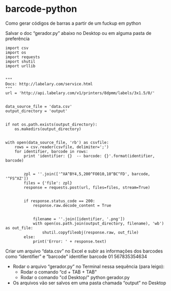 # barcode-python
Como gerar códigos de barras a partir de um fuckup em python

Salvar o doc “gerador.py” abaixo no Desktop ou em alguma pasta de preferência

```
import csv
import os
import requests
import shutil
import urllib


"""
Docs: http://labelary.com/service.html
"""
url = 'http://api.labelary.com/v1/printers/8dpmm/labels/3x1.5/0/'


data_source_file = 'data.csv'
output_directory = 'output'


if not os.path.exists(output_directory):
    os.makedirs(output_directory)


with open(data_source_file, 'rb') as csvfile:
    rows = csv.reader(csvfile, delimiter=';')
    for identifier, barcode in rows:
        print 'identifier: {}  -- barcode: {}'.format(identifier, barcode)


        zpl = ''.join(['^XA^BY4,5,200^FO010,10^BC^FD', barcode, '^FS^XZ'])
        files = {'file': zpl}
        response = requests.post(url, files=files, stream=True)


        if response.status_code == 200:
            response.raw.decode_content = True


            filename = ''.join([identifier, '.png'])
            with open(os.path.join(output_directory, filename), 'wb') as out_file:
                shutil.copyfileobj(response.raw, out_file)
        else:
            print('Error: ' + response.text)
```
Criar um arquivo “data.csv” no Excel e subir as informações dos barcodes como “identifier” e “barcode"
identifier
barcode
01
567835354634
* Rodar o arquivo “gerador.py” no Terminal nessa sequência (para leigo):
    * Rodar o comando “cd + TAB + TAB"
    * Rodar o comando "cd Desktop/"
python gerador.py
* Os arquivos vão ser salvos em uma pasta chamada “output” no Desktop

